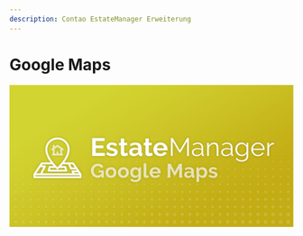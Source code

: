 ```yaml
---
description: Contao EstateManager Erweiterung
---
```


# Google Maps

![](../../.gitbook/assets/produktbild_google-maps_github.jpg)

